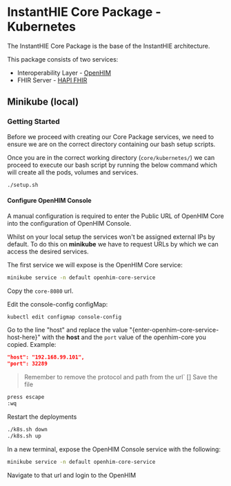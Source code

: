 # InstantHIE Core Package - Kubernetes

The InstantHIE Core Package is the base of the InstantHIE architecture.

This package consists of two services:

* Interoperability Layer - [OpenHIM](http://openhim.org/)
* FHIR Server - [HAPI FHIR](https://hapifhir.io/)

## Minikube (local)

### Getting Started

Before we proceed with creating our Core Package services, we need to ensure we are on the correct directory containing our bash setup scripts.

Once you are in the correct working directory (`core/kubernetes/`) we can proceed to execute our bash script by running the below command which will create all the pods, volumes and services.

```bash
./setup.sh
```

#### Configure OpenHIM Console

A manual configuration is required to enter the Public URL of OpenHIM Core into the configuration of OpenHIM Console.

Whilst on your local setup the services won't be assigned external IPs by default. To do this on **minikube** we have to request URLs by which we can access the desired services.

The first service we will expose is the OpenHIM Core service:

```sh
minikube service -n default openhim-core-service
```

Copy the `core-8080` url.

Edit the console-config configMap:

```sh
kubectl edit configmap console-config
```

Go to the line "host" and replace the value "{enter-openhim-core-service-host-here}" with the **host** and the `port` value of the openhim-core you copied. Example:

```json
"host": "192.168.99.101",
"port": 32289
```

> Remember to remove the protocol and path from the url`
[]
Save the file

```sh
press escape
:wq
```

Restart the deployments

```sh
./k8s.sh down
./k8s.sh up
```

In a new terminal, expose the OpenHIM Console service with the following:

```sh
minikube service -n default openhim-core-service
```

Navigate to that url and login to the OpenHIM
